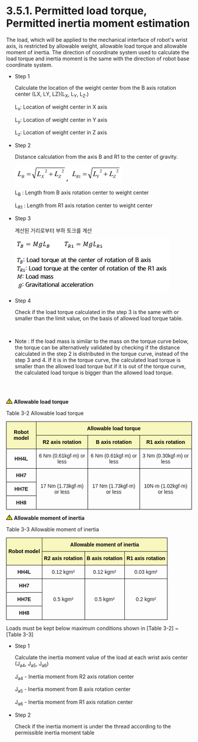 ﻿# 3.5.1. Permitted load torque, Permitted inertia moment estimation

The load, which will be applied to the mechanical interface of robot's wrist axis, is restricted by allowable weight, allowable load torque and allowable moment of inertia. The direction of coordinate system used to calculate the load torque and inertia moment is the same with the direction of robot base coordinate system.


*	Step 1

    Calculate the location of the weight center from the B axis rotation center (LX, LY, LZ)(L<sub>X</sub>, L<sub>Y</sub>, L<sub>Z</sub>.)

    L<sub>x</sub>: Location of weight center in X axis

    L<sub>y</sub>: Location of weight center in Y axis

    L<sub>z</sub>: Location of weight center in Z axis



*	Step 2

    Distance calculation from the axis B and R1 to the center of gravity.

    ![](../../_assets/3.6.1_수식1.png)

    L<sub>B</sub> : Length from B axis rotation center to weight center

    L<sub>R1</sub> : Length from R1 axis rotation center to weight center



*	Step 3

    계산된 거리로부터 부하 토크를 계산

    ![](../../_assets/3.6.1_수식2.png)


*	Step 4

    Check if the load torque calculated in the step 3 is the same with or smaller than the limit value, on the basis of allowed load torque table.

 
* Note : If the load mass is similar to the mass on the torque curve below, the torque can be alternatively validated by checking if the distance calculated in the step 2 is distributed in the torque curve, instead of the step 3 and 4. If it is in the torque curve, the calculated load torque is smaller than the allowed load torque but if it is out of the torque curve, the calculated load torque is bigger than the allowed load torque.


<br></br>

![](../../_assets/작은주의표시.png) <b>Allowable load torque</b>

Table 3-2  Allowable load torque
<style type="text/css">
.tg  {border-collapse:collapse;border-spacing:0;}
.tg td{border-color:black;border-style:solid;border-width:1px;font-family:Arial, sans-serif;font-size:14px;
  overflow:hidden;padding:10px 5px;word-break:normal;}
.tg th{border-color:black;border-style:solid;border-width:1px;font-family:Arial, sans-serif;font-size:14px;
  font-weight:normal;overflow:hidden;padding:10px 5px;word-break:normal;}
.tg .tg-wa1i{font-weight:bold;text-align:center;vertical-align:middle}
.tg .tg-yhpm{background-color:#f8f8be;color:#000000;font-weight:bold;text-align:center;vertical-align:middle}
.tg .tg-nrix{text-align:center;vertical-align:middle}
</style>
<table class="tg">
<thead>
  <tr>
    <th class="tg-yhpm" rowspan="2">Robot model</th>
    <th class="tg-yhpm" colspan="3">Allowable load torque</th>
  </tr>
  <tr>
    <th class="tg-yhpm">R2 axis rotation</th>
    <th class="tg-yhpm">B axis rotation</th>
    <th class="tg-yhpm">R1 axis rotation</th>
  </tr>
</thead>
<tbody>
  <tr>
    <td class="tg-wa1i">HH4L</td>
    <td class="tg-nrix">6 Nm (0.61kgf·m) or less</td>
    <td class="tg-nrix">6 Nm (0.61kgf·m) or less</td>
    <td class="tg-nrix">3 Nm (0.30kgf·m) or less</td>
  </tr>
  <tr>
    <td class="tg-wa1i">HH7</td>
    <td class="tg-nrix" rowspan="3">17 Nm (1.73kgf·m) or less</td>
    <td class="tg-nrix" rowspan="3">17 Nm (1.73kgf·m) or less</td>
    <td class="tg-nrix" rowspan="3">10N·m (1.02kgf·m) or less</td>
  </tr>
  <tr>
    <td class="tg-wa1i">HH7E</td>
  </tr>
  <tr>
    <td class="tg-wa1i">HH8</td>
  </tr>
</tbody>
</table>

![](../../_assets/작은주의표시.png) <b>Allowable moment of inertia</b>

Table 3-3 Allowable moment of inertia
<style type="text/css">
.tg  {border-collapse:collapse;border-spacing:0;}
.tg td{border-color:black;border-style:solid;border-width:1px;font-family:Arial, sans-serif;font-size:14px;
  overflow:hidden;padding:10px 5px;word-break:normal;}
.tg th{border-color:black;border-style:solid;border-width:1px;font-family:Arial, sans-serif;font-size:14px;
  font-weight:normal;overflow:hidden;padding:10px 5px;word-break:normal;}
.tg .tg-wa1i{font-weight:bold;text-align:center;vertical-align:middle}
.tg .tg-yhpm{background-color:#f8f8be;color:#000000;font-weight:bold;text-align:center;vertical-align:middle}
.tg .tg-nrix{text-align:center;vertical-align:middle}
</style>
<table class="tg">
<thead>
  <tr>
    <th class="tg-yhpm" rowspan="2">Robot model</th>
    <th class="tg-yhpm" colspan="3">Allowable moment of inertia</th>
  </tr>
  <tr>
    <th class="tg-yhpm">R2 axis rotation</th>
    <th class="tg-yhpm">B axis rotation</th>
    <th class="tg-yhpm">R1 axis rotation</th>
  </tr>
</thead>
<tbody>
  <tr>
    <td class="tg-wa1i">HH4L</td>
    <td class="tg-nrix">0.12 kgm²</td>
    <td class="tg-nrix">0.12 kgm²</td>
    <td class="tg-nrix">0.03 kgm²</td>
  </tr>
  <tr>
    <td class="tg-wa1i">HH7</td>
    <td class="tg-nrix" rowspan="3">0.5 kgm²</td>
    <td class="tg-nrix" rowspan="3">0.5 kgm²</td>
    <td class="tg-nrix" rowspan="3">0.2 kgm²</td>
  </tr>
  <tr>
    <td class="tg-wa1i">HH7E</td>
  </tr>
  <tr>
    <td class="tg-wa1i">HH8</td>
  </tr>
</tbody>
</table>

Loads must be kept below maximum conditions shown in [Table 3-2] ~ [Table 3-3]

*	Step 1

    Calculate the inertia moment value of the load at each wrist axis center (J<sub>a4</sub>, J<sub>a5</sub>, J<sub>a6</sub>)

    J<sub>a4</sub> - Inertia moment from R2 axis rotation center

    J<sub>a5</sub> - Inertia moment from B axis rotation center

    J<sub>a6</sub> - Inertia moment from R1 axis rotation center

*	Step 2

    Check if the inertia moment is under the thread according to the permissible inertia moment table